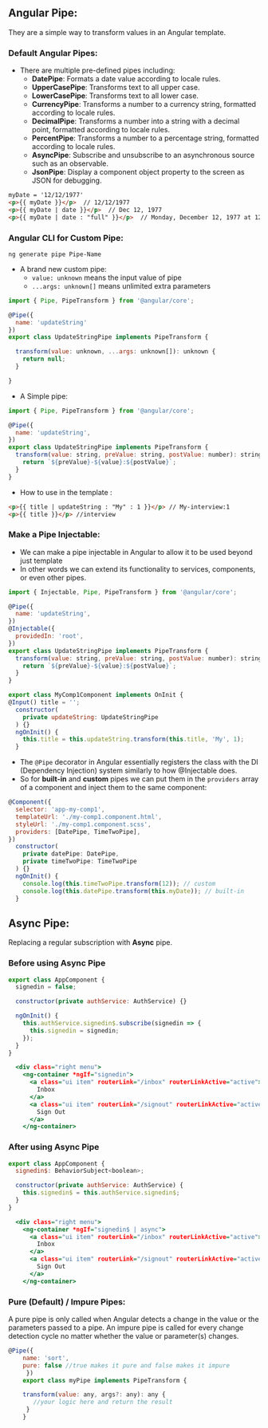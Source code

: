 ## Angular Pipe:
They are a simple way to transform values in an Angular template.
### Default Angular Pipes:
- There are multiple pre-defined pipes including:
  - **DatePipe**: Formats a date value according to locale rules.
  - **UpperCasePipe**: Transforms text to all upper case.
  - **LowerCasePipe**: Transforms text to all lower case.
  - **CurrencyPipe**: Transforms a number to a currency string, formatted according to locale rules.
  - **DecimalPipe**: Transforms a number into a string with a decimal point, formatted according to locale rules.
  - **PercentPipe**: Transforms a number to a percentage string, formatted according to locale rules.
  - **AsyncPipe**: Subscribe and unsubscribe to an asynchronous source such as an observable.
  - **JsonPipe**: Display a component object property to the screen as JSON for debugging. 
```html
myDate = '12/12/1977' 
<p>{{ myDate }}</p>  // 12/12/1977
<p>{{ myDate | date }}</p>  // Dec 12, 1977
<p>{{ myDate | date : "full" }}</p>  // Monday, December 12, 1977 at 12:00:00 AM GMT-06:00
```
### Angular CLI for Custom Pipe:
`ng generate pipe Pipe-Name`
- A brand new custom pipe:
  - `value: unknown` means the input value of pipe
  -  `...args: unknown[]` means unlimited extra parameters
```javascript
import { Pipe, PipeTransform } from '@angular/core';

@Pipe({
  name: 'updateString'
})
export class UpdateStringPipe implements PipeTransform {

  transform(value: unknown, ...args: unknown[]): unknown {
    return null;
  }

}
```
- A Simple pipe:
```javascript
import { Pipe, PipeTransform } from '@angular/core';

@Pipe({
  name: 'updateString',
})
export class UpdateStringPipe implements PipeTransform {
  transform(value: string, preValue: string, postValue: number): string {
    return `${preValue}-${value}:${postValue}`;
  }
}
```
- How to use in the template :
```html
<p>{{ title | updateString : "My" : 1 }}</p> // My-interview:1
<p>{{ title }}</p> //interview
```
### Make a Pipe Injectable:
- We can make a pipe injectable in Angular to allow it to be used beyond just template
- In other words we can extend its functionality to services, components, or even other pipes.
```javascript
import { Injectable, Pipe, PipeTransform } from '@angular/core';

@Pipe({
  name: 'updateString',
})
@Injectable({
  providedIn: 'root',
})
export class UpdateStringPipe implements PipeTransform {
  transform(value: string, preValue: string, postValue: number): string {
    return `${preValue}-${value}:${postValue}`;
  }
}
```
```javascript
export class MyComp1Component implements OnInit {
@Input() title = '';
  constructor(
    private updateString: UpdateStringPipe
  ) {}
  ngOnInit() {
    this.title = this.updateString.transform(this.title, 'My', 1);
  }
```


- The `@Pipe` decorator in Angular essentially registers the class with the DI (Dependency Injection) system similarly to how @Injectable does.
- So for **built-in** and **custom** pipes we can put them in the `providers` array of a component and inject them to the same component:
```javascript
@Component({
  selector: 'app-my-comp1',
  templateUrl: './my-comp1.component.html',
  styleUrl: './my-comp1.component.scss',
  providers: [DatePipe, TimeTwoPipe],
})
  constructor(
    private datePipe: DatePipe,
    private timeTwoPipe: TimeTwoPipe
  ) {}
  ngOnInit() {
    console.log(this.timeTwoPipe.transform(12)); // custom
    console.log(this.datePipe.transform(this.myDate)); // built-in
  }
```
## Async Pipe:
Replacing a regular subscription with __Async__ pipe.
### Before using Async Pipe
  ```javascript
  export class AppComponent {
    signedin = false;
  
    constructor(private authService: AuthService) {}
  
    ngOnInit() {
      this.authService.signedin$.subscribe(signedin => {
        this.signedin = signedin;
      });
    }
  }
  ```
    
  ```htm
    <div class="right menu">
      <ng-container *ngIf="signedin">
        <a class="ui item" routerLink="/inbox" routerLinkActive="active">
          Inbox
        </a>
        <a class="ui item" routerLink="/signout" routerLinkActive="active">
          Sign Out
        </a>
      </ng-container>
   ```
### After using Async Pipe
  ```javascript
  export class AppComponent {
    signedin$: BehaviorSubject<boolean>;
  
    constructor(private authService: AuthService) {
      this.signedin$ = this.authService.signedin$;
    }
  }
  ```
  
  ```htm
    <div class="right menu">
      <ng-container *ngIf="signedin$ | async">
        <a class="ui item" routerLink="/inbox" routerLinkActive="active">
          Inbox
        </a>
        <a class="ui item" routerLink="/signout" routerLinkActive="active">
          Sign Out
        </a>
      </ng-container>
   ```
### Pure (Default) / Impure Pipes:
A pure pipe is only called when Angular detects a change in the value or the parameters passed to a pipe. An impure pipe is called for every change detection cycle no matter whether the value or parameter(s) changes.
  ```javascript
  @Pipe({
      name: 'sort',
      pure: false //true makes it pure and false makes it impure
       })
      export class myPipe implements PipeTransform {

      transform(value: any, args?: any): any {
         //your logic here and return the result
       }
      }
  ```
